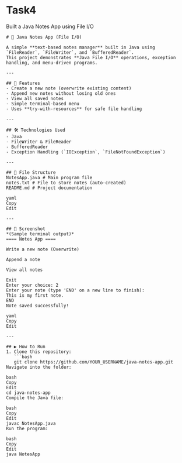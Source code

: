 # Task4
Built a Java Notes App using File I/O
```
# 📝 Java Notes App (File I/O)

A simple **text-based notes manager** built in Java using `FileReader`, `FileWriter`, and `BufferedReader`.  
This project demonstrates **Java File I/O** operations, exception handling, and menu-driven programs.

---

## 🚀 Features
- Create a new note (overwrite existing content)
- Append new notes without losing old ones
- View all saved notes
- Simple terminal-based menu
- Uses **try-with-resources** for safe file handling

---

## 🛠 Technologies Used
- Java
- FileWriter & FileReader
- BufferedReader
- Exception Handling (`IOException`, `FileNotFoundException`)

---

## 📂 File Structure
NotesApp.java # Main program file
notes.txt # File to store notes (auto-created)
README.md # Project documentation

yaml
Copy
Edit

---

## 📸 Screenshot
*(Sample terminal output)*
==== Notes App ====

Write a new note (Overwrite)

Append a note

View all notes

Exit
Enter your choice: 2
Enter your note (type 'END' on a new line to finish):
This is my first note.
END
Note saved successfully!

yaml
Copy
Edit

---

## ▶️ How to Run
1. Clone this repository:
   ```bash
   git clone https://github.com/YOUR_USERNAME/java-notes-app.git
Navigate into the folder:

bash
Copy
Edit
cd java-notes-app
Compile the Java file:

bash
Copy
Edit
javac NotesApp.java
Run the program:

bash
Copy
Edit
java NotesApp
